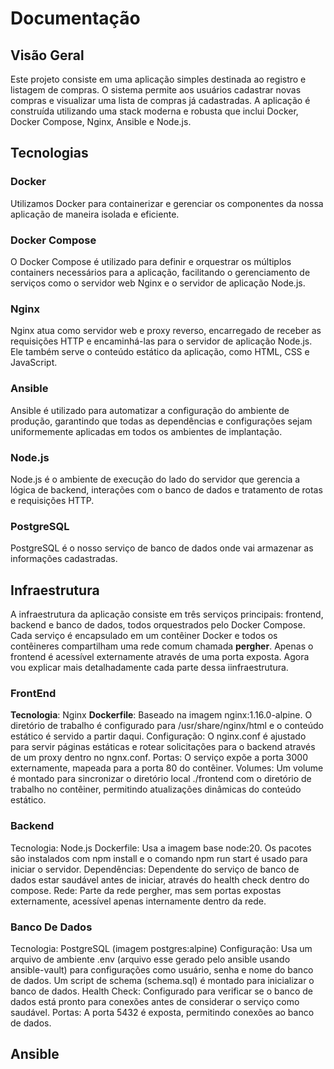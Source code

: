 # Documentação

## Visão Geral
Este projeto consiste em uma aplicação simples destinada ao registro e listagem de compras. O sistema permite aos usuários cadastrar novas compras e visualizar uma lista de compras já cadastradas. A aplicação é construída utilizando uma stack moderna e robusta que inclui Docker, Docker Compose, Nginx, Ansible e Node.js.

## Tecnologias
### Docker
Utilizamos Docker para containerizar e gerenciar os componentes da nossa aplicação de maneira isolada e eficiente.

### Docker Compose
O Docker Compose é utilizado para definir e orquestrar os múltiplos containers necessários para a aplicação, facilitando o gerenciamento de serviços como o servidor web Nginx e o servidor de aplicação Node.js.

### Nginx
Nginx atua como servidor web e proxy reverso, encarregado de receber as requisições HTTP e encaminhá-las para o servidor de aplicação Node.js. Ele também serve o conteúdo estático da aplicação, como HTML, CSS e JavaScript.

### Ansible
Ansible é utilizado para automatizar a configuração do ambiente de produção, garantindo que todas as dependências e configurações sejam uniformemente aplicadas em todos os ambientes de implantação.

### Node.js
Node.js é o ambiente de execução do lado do servidor que gerencia a lógica de backend, interações com o banco de dados e tratamento de rotas e requisições HTTP.

### PostgreSQL
PostgreSQL é o nosso serviço de banco de dados onde vai armazenar as informações cadastradas.

## Infraestrutura
A infraestrutura da aplicação consiste em três serviços principais: frontend, backend e banco de dados, todos orquestrados pelo Docker Compose. Cada serviço é encapsulado em um contêiner Docker e todos os contêineres compartilham uma rede comum chamada **pergher**. Apenas o frontend é acessível externamente através de uma porta exposta. Agora vou explicar mais detalhadamente cada parte dessa iinfraestrutura.

### FrontEnd
**Tecnologia**: Nginx
**Dockerfile**: Baseado na imagem nginx:1.16.0-alpine. O diretório de trabalho é configurado para /usr/share/nginx/html e o conteúdo estático é servido a partir daqui.
Configuração: O nginx.conf é ajustado para servir páginas estáticas e rotear solicitações para o backend através de um proxy dentro no ngnx.conf.
Portas: O serviço expõe a porta 3000 externamente, mapeada para a porta 80 do contêiner.
Volumes: Um volume é montado para sincronizar o diretório local ./frontend com o diretório de trabalho no contêiner, permitindo atualizações dinâmicas do conteúdo estático.

### Backend
Tecnologia: Node.js
Dockerfile: Usa a imagem base node:20. Os pacotes são instalados com npm install e o comando npm run start é usado para iniciar o servidor.
Dependências: Dependente do serviço de banco de dados estar saudável antes de iniciar, através do health check dentro do compose.
Rede: Parte da rede pergher, mas sem portas expostas externamente, acessível apenas internamente dentro da rede.

### Banco De Dados
Tecnologia: PostgreSQL (imagem postgres:alpine)
Configuração: Usa um arquivo de ambiente .env (arquivo esse gerado pelo ansible usando ansible-vault) para configurações como usuário, senha e nome do banco de dados. Um script de schema (schema.sql) é montado para inicializar o banco de dados.
Health Check: Configurado para verificar se o banco de dados está pronto para conexões antes de considerar o serviço como saudável.
Portas: A porta 5432 é exposta, permitindo conexões ao banco de dados.

## Ansible
